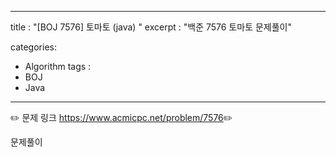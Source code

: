 
---
title : "[BOJ 7576] 토마토 (java) "
excerpt : "백준 7576 토마토 문제풀이"

categories:
  - Algorithm
tags :
  - BOJ 
  - Java
---

:pencil2: 문제 링크 <https://www.acmicpc.net/problem/7576>:pencil2:

문제풀이

<script src="https://gist.github.com/leejieun1121/fdf1d28fa1068eb6f83323814ef4fc9a.js"></script>
